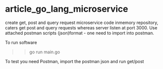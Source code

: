 # article_go_lang_microservice
 create get, post and query request
microservice code inmemory repository, caters get post  and query requests whereas server listen at port 3000. 
Use attached postman scripts (json)format - one need to import into postman.

To run software
>>go run main.go 

To test you need Postman, import the postman json and run get/post
